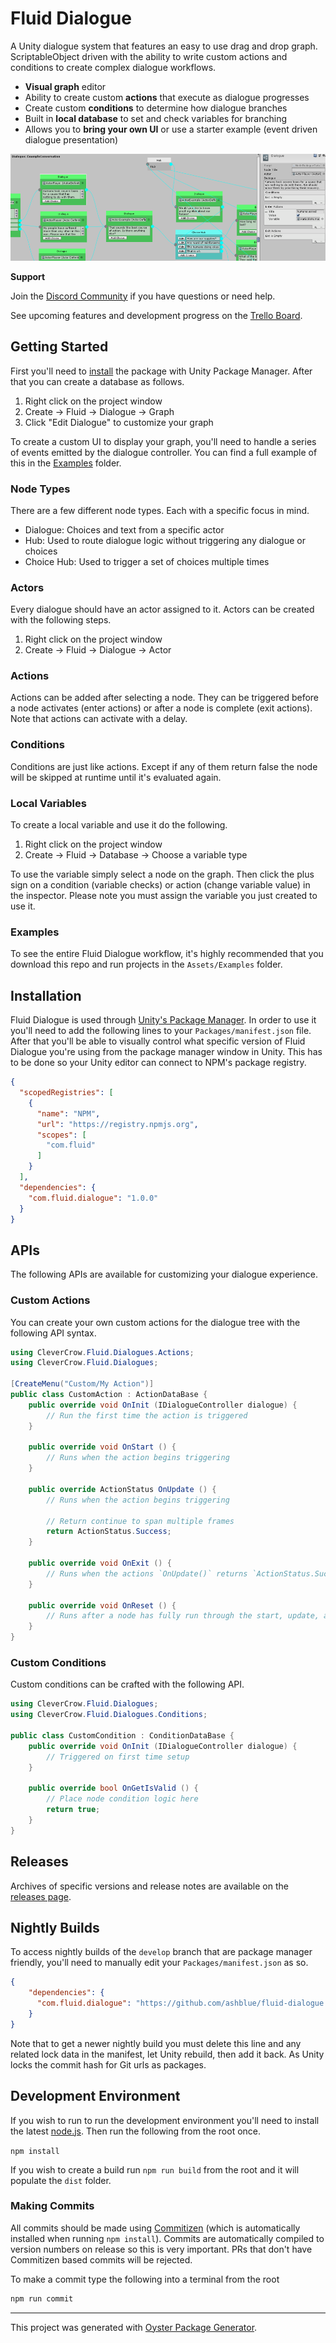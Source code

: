 # Fluid Dialogue

A Unity dialogue system that features an easy to use drag and drop graph. ScriptableObject driven with the ability to write custom actions and conditions to create complex dialogue workflows.

* **Visual graph** editor
* Ability to create custom **actions** that execute as dialogue progresses
* Create custom **conditions** to determine how dialogue branches
* Built in **local database** to set and check variables for branching
* Allows you to **bring your own UI** or use a starter example (event driven dialogue presentation)

![](docs/example-dialogue.png)

**Support**

Join the [Discord Community](https://discord.gg/8QHFfzn) if you have questions or need help.

See upcoming features and development progress on the [Trello Board](https://trello.com/b/wMrsWyxn/fluid-dialogue).

## Getting Started

First you'll need to [install](#installation) the package with Unity Package Manager. After that you can create a database as follows.

1. Right click on the project window
1. Create -> Fluid -> Dialogue -> Graph
1. Click "Edit Dialogue" to customize your graph

To create a custom UI to display your graph, you'll need to handle a series of events emitted by the dialogue controller. You can find a full example of this in the [Examples](#examples) folder. 

### Node Types

There are a few different node types. Each with a specific focus in mind.

* Dialogue: Choices and text from a specific actor
* Hub: Used to route dialogue logic without triggering any dialogue or choices
* Choice Hub: Used to trigger a set of choices multiple times

### Actors

Every dialogue should have an actor assigned to it. Actors can be created with the following steps.

1. Right click on the project window
1. Create -> Fluid -> Dialogue -> Actor

### Actions

Actions can be added after selecting a node. They can be triggered before a node activates (enter actions) or after a node is complete (exit actions). Note that actions can activate with a delay.

### Conditions

Conditions are just like actions. Except if any of them return false the node will be skipped at runtime until it's evaluated again.

### Local Variables

To create a local variable and use it do the following.

1. Right click on the project window
1. Create -> Fluid -> Database -> Choose a variable type

To use the variable simply select a node on the graph. Then click the plus sign on a condition (variable checks) or action (change variable value) in the inspector. Please note you must assign the variable you just created to use it.

### Examples

To see the entire Fluid Dialogue workflow, it's highly recommended that you download this repo and run projects in the `Assets/Examples` folder.

## Installation

Fluid Dialogue is used through [Unity's Package Manager](https://docs.unity3d.com/Manual/CustomPackages.html). In order to use it you'll need to add the following lines to your `Packages/manifest.json` file. After that you'll be able to visually control what specific version of Fluid Dialogue you're using from the package manager window in Unity. This has to be done so your Unity editor can connect to NPM's package registry.

```json
{
  "scopedRegistries": [
    {
      "name": "NPM",
      "url": "https://registry.npmjs.org",
      "scopes": [
        "com.fluid"
      ]
    }
  ],
  "dependencies": {
    "com.fluid.dialogue": "1.0.0"
  }
}
```

## APIs

The following APIs are available for customizing your dialogue experience.

### Custom Actions

You can create your own custom actions for the dialogue tree with the following API syntax.

```c#
using CleverCrow.Fluid.Dialogues.Actions;
using CleverCrow.Fluid.Dialogues;

[CreateMenu("Custom/My Action")]
public class CustomAction : ActionDataBase {
    public override void OnInit (IDialogueController dialogue) {
        // Run the first time the action is triggered
    }

    public override void OnStart () {
        // Runs when the action begins triggering
    }

    public override ActionStatus OnUpdate () {
        // Runs when the action begins triggering

        // Return continue to span multiple frames
        return ActionStatus.Success;
    }

    public override void OnExit () {
        // Runs when the actions `OnUpdate()` returns `ActionStatus.Success`
    }

    public override void OnReset () {
        // Runs after a node has fully run through the start, update, and exit cycle
    }
}
```

### Custom Conditions

Custom conditions can be crafted with the following API.

```c#
using CleverCrow.Fluid.Dialogues;
using CleverCrow.Fluid.Dialogues.Conditions;

public class CustomCondition : ConditionDataBase {
    public override void OnInit (IDialogueController dialogue) {
        // Triggered on first time setup
    }

    public override bool OnGetIsValid () {
        // Place node condition logic here
        return true;
    }
}
```

## Releases

Archives of specific versions and release notes are available on the [releases page](https://github.com/ashblue/fluid-dialogue/releases).

## Nightly Builds

To access nightly builds of the `develop` branch that are package manager friendly, you'll need to manually edit your `Packages/manifest.json` as so. 

```json
{
    "dependencies": {
      "com.fluid.dialogue": "https://github.com/ashblue/fluid-dialogue.git#nightly"
    }
}
```

Note that to get a newer nightly build you must delete this line and any related lock data in the manifest, let Unity rebuild, then add it back. As Unity locks the commit hash for Git urls as packages.

## Development Environment

If you wish to run to run the development environment you'll need to install the latest [node.js](https://nodejs.org/en/). Then run the following from the root once.

`npm install`

If you wish to create a build run `npm run build` from the root and it will populate the `dist` folder.

### Making Commits

All commits should be made using [Commitizen](https://github.com/commitizen/cz-cli) (which is automatically installed when running `npm install`). Commits are automatically compiled to version numbers on release so this is very important. PRs that don't have Commitizen based commits will be rejected.

To make a commit type the following into a terminal from the root

```bash
npm run commit
```

---

This project was generated with [Oyster Package Generator](https://github.com/ashblue/oyster-package-generator).
